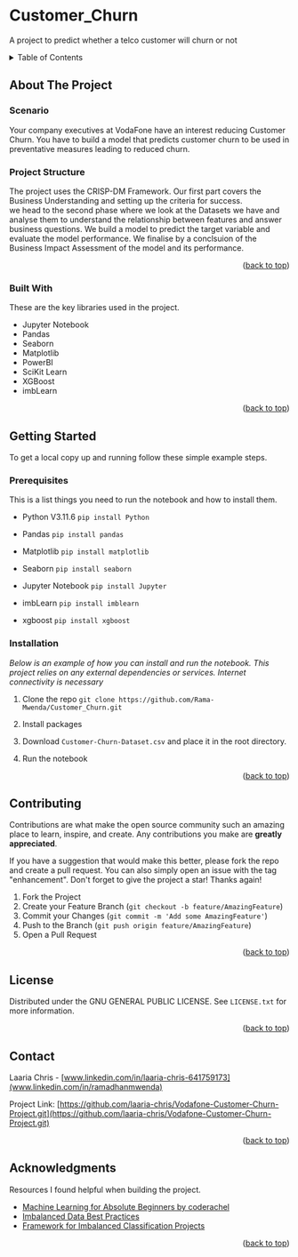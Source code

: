 # Customer_Churn
A project to predict whether a telco customer will churn or not

<!-- Improved compatibility of back to top link: See: https://github.com/othneildrew/Best-README-Template/pull/73 -->
<a name="readme-top"></a>

<!-- TABLE OF CONTENTS -->
<details>
  <summary>Table of Contents</summary>
  <ol>
    <li>
      <a href="#about-the-project">About The Project</a>
      <ul>
        <li><a href="#built-with">Built With</a></li>
      </ul>
    </li>
    <li>
      <a href="#getting-started">Getting Started</a>
      <ul>
        <li><a href="#prerequisites">Prerequisites</a></li>
        <li><a href="#installation">Installation</a></li>
      </ul>
    </li>
    <li><a href="#usage">Contributing</a></li>
    <li><a href="#contributing">Contributing</a></li>
    <li><a href="#license">License</a></li>
    <li><a href="#contact">Contact</a></li>
    <li><a href="#acknowledgments">Acknowledgments</a></li>
  </ol>
</details>



<!-- ABOUT THE PROJECT -->
## About The Project

### Scenario
Your company executives at VodaFone have an interest reducing Customer Churn. You have to build a model that predicts customer churn to be used in preventative measures leading to reduced churn.

### Project Structure
The project uses the CRISP-DM Framework. 
Our first part covers the Business Understanding and setting up the criteria for success.  
we head to the second phase where we look at the Datasets we have and analyse them to understand the relationship between features and answer business questions.
We build a model to predict the target variable and evaluate the model performance.
We finalise by a conclsuion of the Business Impact Assessment of the model and its performance.

<p align="right">(<a href="#readme-top">back to top</a>)</p>



### Built With

These are the key libraries used in the project.

* Jupyter Notebook
* Pandas
* Seaborn
* Matplotlib
* PowerBI
* SciKit Learn
* XGBoost
* imbLearn

<p align="right">(<a href="#readme-top">back to top</a>)</p>



<!-- GETTING STARTED -->
## Getting Started

To get a local copy up and running follow these simple example steps.

### Prerequisites

This is a list things you need to run the notebook and how to install them.

* Python V3.11.6
```pip install Python```

* Pandas
```pip install pandas```

* Matplotlib
```pip install matplotlib```

* Seaborn
```pip install seaborn```

* Jupyter Notebook
```pip install Jupyter```

* imbLearn
```pip install imblearn```

* xgboost
```pip install xgboost```

### Installation

_Below is an example of how you can install and run the notebook. This project relies on any external dependencies or services. Internet connectivity is necessary_

1. Clone the repo
   ```git clone https://github.com/Rama-Mwenda/Customer_Churn.git```
   
2. Install packages

3. Download ```Customer-Churn-Dataset.csv``` and place it in the root directory.

4. Run the notebook


<p align="right">(<a href="#readme-top">back to top</a>)</p>



<!-- CONTRIBUTING -->
## Contributing

Contributions are what make the open source community such an amazing place to learn, inspire, and create. Any contributions you make are **greatly appreciated**.

If you have a suggestion that would make this better, please fork the repo and create a pull request. You can also simply open an issue with the tag "enhancement".
Don't forget to give the project a star! Thanks again!

1. Fork the Project
2. Create your Feature Branch (`git checkout -b feature/AmazingFeature`)
3. Commit your Changes (`git commit -m 'Add some AmazingFeature'`)
4. Push to the Branch (`git push origin feature/AmazingFeature`)
5. Open a Pull Request

<p align="right">(<a href="#readme-top">back to top</a>)</p>



<!-- LICENSE -->
## License

Distributed under the  GNU GENERAL PUBLIC LICENSE. See `LICENSE.txt` for more information.

<p align="right">(<a href="#readme-top">back to top</a>)</p>



<!-- CONTACT -->
## Contact

Laaria Chris - [www.linkedin.com/in/laaria-chris-641759173](www.linkedin.com/in/ramadhanmwenda)

Project Link: [https://github.com/laaria-chris/Vodafone-Customer-Churn-Project.git](https://github.com/laaria-chris/Vodafone-Customer-Churn-Project.git)

<p align="right">(<a href="#readme-top">back to top</a>)</p>


<!-- ACKNOWLEDGMENTS -->
## Acknowledgments
 
 Resources I found helpful when building the project.

* [Machine Learning for Absolute Beginners by coderachel](https://medium.com/@coderacheal/machine-learning-for-absolute-beginners-69ce9bb08b46)
* [Imbalanced Data Best Practices](https://rihab-feki.medium.com/imbalanced-data-best-practices-f3b6d0999f38)
* [Framework for Imbalanced Classification Projects](https://machinelearningmastery.com/framework-for-imbalanced-classification-projects/)

<p align="right">(<a href="#readme-top">back to top</a>)</p>
